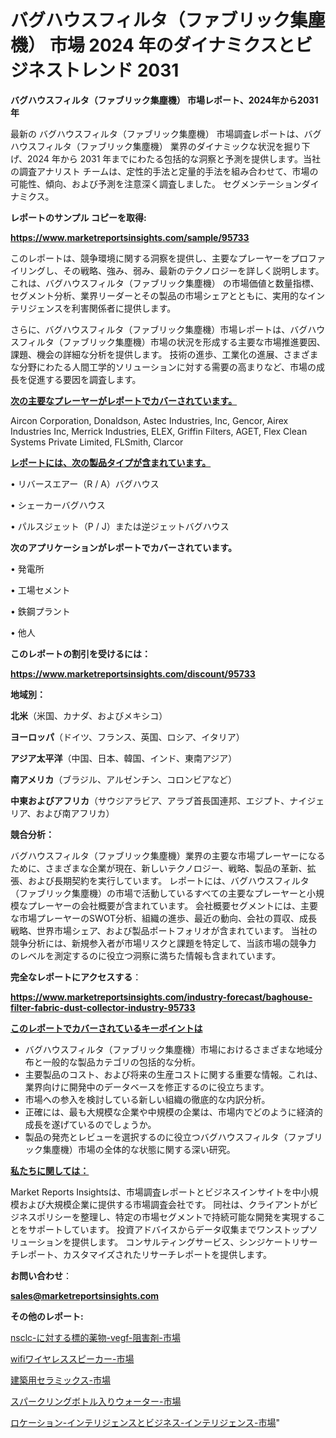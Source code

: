 # バグハウスフィルタ（ファブリック集塵機） 市場 2024 年のダイナミクスとビジネストレンド 2031

<strong>バグハウスフィルタ（ファブリック集塵機） 市場レポート、2024年から2031年</strong>

最新の バグハウスフィルタ（ファブリック集塵機） 市場調査レポートは、バグハウスフィルタ（ファブリック集塵機） 業界のダイナミックな状況を掘り下げ、2024 年から 2031 年までにわたる包括的な洞察と予測を提供します。当社の調査アナリスト チームは、定性的手法と定量的手法を組み合わせて、市場の可能性、傾向、および予測を注意深く調査しました。 セグメンテーションダイナミクス。



<strong>レポートのサンプル コピーを取得:</strong> <a href=https://www.marketreportsinsights.com/sample/95733>

<strong><u>https://www.marketreportsinsights.com/sample/95733</u></strong></a>

このレポートは、競争環境に関する洞察を提供し、主要なプレーヤーをプロファイリングし、その戦略、強み、弱み、最新のテクノロジーを詳しく説明します。 これは、バグハウスフィルタ（ファブリック集塵機） の市場価値と数量指標、セグメント分析、業界リーダーとその製品の市場シェアとともに、実用的なインテリジェンスを利害関係者に提供します。

さらに、バグハウスフィルタ（ファブリック集塵機）市場レポートは、バグハウスフィルタ（ファブリック集塵機）市場の状況を形成する主要な市場推進要因、課題、機会の詳細な分析を提供します。 技術の進歩、工業化の進展、さまざまな分野にわたる人間工学的ソリューションに対する需要の高まりなど、市場の成長を促進する要因を調査します。



<strong><u>次の主要なプレーヤーがレポートでカバーされています。</u></strong>

Aircon Corporation, Donaldson, Astec Industries, Inc, Gencor, Airex Industries Inc, Merrick Industries, ELEX, Griffin Filters, AGET, Flex Clean Systems Private Limited, FLSmith, Clarcor



<strong><u><b>レポートには、次の製品タイプが含まれています。</b></u></strong>

• リバースエアー（R / A）バグハウス

• シェーカーバグハウス

• パルスジェット（P / J）または逆ジェットバグハウス



<strong><b>次のアプリケーションがレポートでカバーされています。</b></strong>

• 発電所

• 工場セメント

• 鉄鋼プラント

• 他人



<strong><b>このレポートの割引を受けるには：</b></strong><a href=https://www.marketreportsinsights.com/discount/95733>

<strong><u>https://www.marketreportsinsights.com/discount/95733</u></strong></a>



<strong>地域別：</strong>



<strong>北米</strong>（米国、カナダ、およびメキシコ）



<strong>ヨーロッパ</strong>（ドイツ、フランス、英国、ロシア、イタリア）



<strong>アジア太平洋</strong>（中国、日本、韓国、インド、東南アジア）



<strong>南アメリカ</strong>（ブラジル、アルゼンチン、コロンビアなど）



<strong>中東およびアフリカ</strong>（サウジアラビア、アラブ首長国連邦、エジプト、ナイジェリア、および南アフリカ）



<strong>競合分析：</strong>

バグハウスフィルタ（ファブリック集塵機）業界の主要な市場プレーヤーになるために、さまざまな企業が現在、新しいテクノロジー、戦略、製品の革新、拡張、および長期契約を実行しています。 レポートには、バグハウスフィルタ（ファブリック集塵機）の市場で活動しているすべての主要なプレーヤーと小規模なプレーヤーの会社概要が含まれています。 会社概要セグメントには、主要な市場プレーヤーのSWOT分析、組織の進歩、最近の動向、会社の買収、成長戦略、世界市場シェア、および製品ポートフォリオが含まれています。 当社の競争分析には、新規参入者が市場リスクと課題を特定して、当該市場の競争力 のレベルを測定するのに役立つ洞察に満ちた情報も含まれています。



<strong>完全なレポートにアクセスする</strong>：

<a href=https://www.marketreportsinsights.com/industry-forecast/baghouse-filter-fabric-dust-collector-industry-95733>

<strong><u>https://www.marketreportsinsights.com/industry-forecast/baghouse-filter-fabric-dust-collector-industry-95733</u></strong></a>



<strong><u><b>このレポートでカバーされているキーポイントは</b></u></strong>
<ul>
  <li>バグハウスフィルタ（ファブリック集塵機）市場におけるさまざまな地域分布と一般的な製品カテゴリの包括的な分析。</li>
  <li>主要製品のコスト、および将来の生産コストに関する重要な情報。これは、業界向けに開発中のデータベースを修正するのに役立ちます。</li>
  <li>市場への参入を検討している新しい組織の徹底的な内訳分析。</li>
  <li>正確には、最も大規模な企業や中規模の企業は、市場内でどのように経済的成長を遂げているのでしょうか。</li>
  <li>製品の発売とレビューを選択するのに役立つバグハウスフィルタ（ファブリック集塵機）市場の全体的な状態に関する深い研究。</li>
</ul>


<strong><u><b>私たちに関しては：</b></u></strong>

Market Reports Insightsは、市場調査レポートとビジネスインサイトを中小規模および大規模企業に提供する市場調査会社です。 同社は、クライアントがビジネスポリシーを整理し、特定の市場セグメントで持続可能な開発を実現することをサポートしています。 投資アドバイスからデータ収集までワンストップソリューションを提供します。 コンサルティングサービス、シンジケートリサーチレポート、カスタマイズされたリサーチレポートを提供します。



<strong><b>お問い合わせ</b></strong>：

<a href=mailto:sales@marketreportsinsights.com>

<strong><u>sales@marketreportsinsights.com</u></strong></a>



<strong>その他のレポート:</strong>

<a href=https://www.linkedin.com/pulse/nsclc-に対する標的薬物-vegf-阻害剤-市場-2023-収益と成長ドライバー-e4gqf/>nsclc-に対する標的薬物-vegf-阻害剤-市場</a>

<a href=https://www.linkedin.com/pulse/wifiワイヤレススピーカー-市場-2023-年のダイナミクスとビジネストレンド-ueecc/>wifiワイヤレススピーカー-市場</a>

<a href=https://www.linkedin.com/pulse/建築用セラミックス-市場-2023-swot-分析と成長率-2030-s7uhf/>建築用セラミックス-市場</a>

<a href=https://www.linkedin.com/pulse/スパークリングボトル入りウォーター-市場-2030-年までの需要に焦点を当てた-kpwrf/>スパークリングボトル入りウォーター-市場</a>

<a href=https://www.linkedin.com/pulse/ロケーション-インテリジェンスとビジネス-インテリジェンス-市場-2023-mgeff/>ロケーション-インテリジェンスとビジネス-インテリジェンス-市場</a>"
